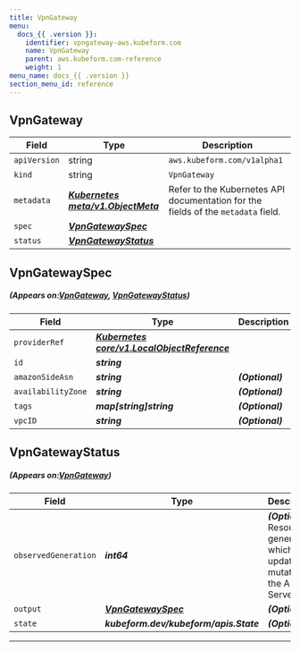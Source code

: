 ```yaml
---
title: VpnGateway
menu:
  docs_{{ .version }}:
    identifier: vpngateway-aws.kubeform.com
    name: VpnGateway
    parent: aws.kubeform.com-reference
    weight: 1
menu_name: docs_{{ .version }}
section_menu_id: reference
---
```


## VpnGateway
| Field | Type | Description |
| ------ | ----- | ----------- |
| `apiVersion` | string | `aws.kubeform.com/v1alpha1` |
|    `kind` | string | `VpnGateway` |
| `metadata` | ***[Kubernetes meta/v1.ObjectMeta](https://kubernetes.io/docs/reference/generated/kubernetes-api/v1.13/#objectmeta-v1-meta)***|Refer to the Kubernetes API documentation for the fields of the `metadata` field.|
| `spec` | ***[VpnGatewaySpec](#VpnGatewaySpec)***||
| `status` | ***[VpnGatewayStatus](#VpnGatewayStatus)***||
## VpnGatewaySpec
##### (Appears on:[VpnGateway](#VpnGateway), [VpnGatewayStatus](#VpnGatewayStatus))
| Field | Type | Description |
| ------ | ----- | ----------- |
| `providerRef` | ***[Kubernetes core/v1.LocalObjectReference](https://kubernetes.io/docs/reference/generated/kubernetes-api/v1.13/#localobjectreference-v1-core)***||
| `id` | ***string***||
| `amazonSideAsn` | ***string***| ***(Optional)*** |
| `availabilityZone` | ***string***| ***(Optional)*** |
| `tags` | ***map[string]string***| ***(Optional)*** |
| `vpcID` | ***string***| ***(Optional)*** |
## VpnGatewayStatus
##### (Appears on:[VpnGateway](#VpnGateway))
| Field | Type | Description |
| ------ | ----- | ----------- |
| `observedGeneration` | ***int64***| ***(Optional)*** Resource generation, which is updated on mutation by the API Server.|
| `output` | ***[VpnGatewaySpec](#VpnGatewaySpec)***| ***(Optional)*** |
| `state` | ***kubeform.dev/kubeform/apis.State***| ***(Optional)*** |
---
